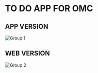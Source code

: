 # TO DO APP FOR OMC
## APP VERSION
![Group 1](https://github.com/adelazzi/To-Do-List/assets/93773381/aefb271e-543f-440e-847a-b3bd7bd205cc)
## WEB VERSION
![Group 2](https://github.com/adelazzi/To-Do-List/assets/93773381/a38c46bf-62b0-4e31-aabe-a6dbd4ebebaf)

